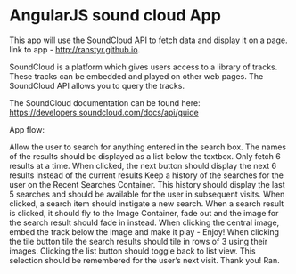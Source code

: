 # AngularJS sound cloud App

This app will use the SoundCloud API to fetch data and display it on a page.
link to app - http://ranstyr.github.io.

SoundCloud is a platform which gives users access to a library of tracks. These tracks can be embedded and played on other web pages. The SoundCloud API allows you to query the tracks.

The SoundCloud documentation can be found here: https://developers.soundcloud.com/docs/api/guide

App flow:

Allow the user to search for anything entered in the search box. The names of the results should be displayed as a list below the textbox. Only fetch 6 results at a time.
When clicked, the next button should display the next 6 results instead of the current results
Keep a history of the searches for the user on the Recent Searches Container. This history should display the last 5 searches and should be available for the user in subsequent visits.
When clicked, a search item should instigate a new search.
When a search result is clicked, it should fly to the Image Container, fade out and the image for the search result should fade in instead.
When clicking the central image, embed the track below the image and make it play - Enjoy!
When clicking the tile button tile the search results should tile in rows of 3 using their images. Clicking the list button should toggle back to list view. This selection should be remembered for the user’s next visit.
Thank you! Ran.
